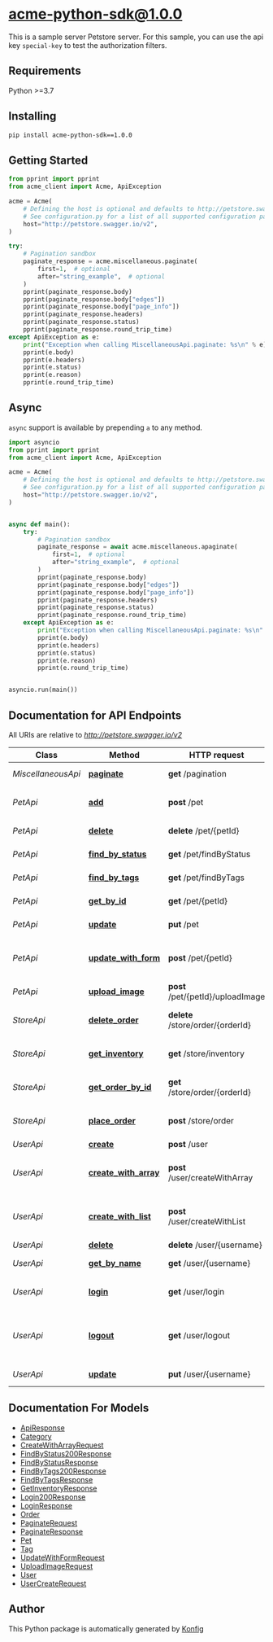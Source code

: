 # acme-python-sdk@1.0.0
This is a sample server Petstore server. For this sample, you can use the api key `special-key` to test the authorization filters.


## Requirements

Python >=3.7

## Installing

```sh
pip install acme-python-sdk==1.0.0
```

## Getting Started

```python
from pprint import pprint
from acme_client import Acme, ApiException

acme = Acme(
    # Defining the host is optional and defaults to http://petstore.swagger.io/v2
    # See configuration.py for a list of all supported configuration parameters.
    host="http://petstore.swagger.io/v2",
)

try:
    # Pagination sandbox
    paginate_response = acme.miscellaneous.paginate(
        first=1,  # optional
        after="string_example",  # optional
    )
    pprint(paginate_response.body)
    pprint(paginate_response.body["edges"])
    pprint(paginate_response.body["page_info"])
    pprint(paginate_response.headers)
    pprint(paginate_response.status)
    pprint(paginate_response.round_trip_time)
except ApiException as e:
    print("Exception when calling MiscellaneousApi.paginate: %s\n" % e)
    pprint(e.body)
    pprint(e.headers)
    pprint(e.status)
    pprint(e.reason)
    pprint(e.round_trip_time)
```

## Async

`async` support is available by prepending `a` to any method.

```python
import asyncio
from pprint import pprint
from acme_client import Acme, ApiException

acme = Acme(
    # Defining the host is optional and defaults to http://petstore.swagger.io/v2
    # See configuration.py for a list of all supported configuration parameters.
    host="http://petstore.swagger.io/v2",
)


async def main():
    try:
        # Pagination sandbox
        paginate_response = await acme.miscellaneous.apaginate(
            first=1,  # optional
            after="string_example",  # optional
        )
        pprint(paginate_response.body)
        pprint(paginate_response.body["edges"])
        pprint(paginate_response.body["page_info"])
        pprint(paginate_response.headers)
        pprint(paginate_response.status)
        pprint(paginate_response.round_trip_time)
    except ApiException as e:
        print("Exception when calling MiscellaneousApi.paginate: %s\n" % e)
        pprint(e.body)
        pprint(e.headers)
        pprint(e.status)
        pprint(e.reason)
        pprint(e.round_trip_time)


asyncio.run(main())
```


## Documentation for API Endpoints

All URIs are relative to *http://petstore.swagger.io/v2*

Class | Method | HTTP request | Description
------------ | ------------- | ------------- | -------------
*MiscellaneousApi* | [**paginate**](docs/apis/tags/MiscellaneousApi.md#paginate) | **get** /pagination | Pagination sandbox
*PetApi* | [**add**](docs/apis/tags/PetApi.md#add) | **post** /pet | Add a new pet to the store
*PetApi* | [**delete**](docs/apis/tags/PetApi.md#delete) | **delete** /pet/{petId} | Deletes a pet
*PetApi* | [**find_by_status**](docs/apis/tags/PetApi.md#find_by_status) | **get** /pet/findByStatus | Finds Pets by status
*PetApi* | [**find_by_tags**](docs/apis/tags/PetApi.md#find_by_tags) | **get** /pet/findByTags | Finds Pets by tags
*PetApi* | [**get_by_id**](docs/apis/tags/PetApi.md#get_by_id) | **get** /pet/{petId} | Find pet by ID
*PetApi* | [**update**](docs/apis/tags/PetApi.md#update) | **put** /pet | Update an existing pet
*PetApi* | [**update_with_form**](docs/apis/tags/PetApi.md#update_with_form) | **post** /pet/{petId} | Updates a pet in the store with form data
*PetApi* | [**upload_image**](docs/apis/tags/PetApi.md#upload_image) | **post** /pet/{petId}/uploadImage | uploads an image
*StoreApi* | [**delete_order**](docs/apis/tags/StoreApi.md#delete_order) | **delete** /store/order/{orderId} | Delete purchase order by ID
*StoreApi* | [**get_inventory**](docs/apis/tags/StoreApi.md#get_inventory) | **get** /store/inventory | Returns pet inventories by status
*StoreApi* | [**get_order_by_id**](docs/apis/tags/StoreApi.md#get_order_by_id) | **get** /store/order/{orderId} | Find purchase order by ID
*StoreApi* | [**place_order**](docs/apis/tags/StoreApi.md#place_order) | **post** /store/order | Place an order for a pet
*UserApi* | [**create**](docs/apis/tags/UserApi.md#create) | **post** /user | Create user
*UserApi* | [**create_with_array**](docs/apis/tags/UserApi.md#create_with_array) | **post** /user/createWithArray | Creates list of users with given input array
*UserApi* | [**create_with_list**](docs/apis/tags/UserApi.md#create_with_list) | **post** /user/createWithList | Creates list of users with given input array
*UserApi* | [**delete**](docs/apis/tags/UserApi.md#delete) | **delete** /user/{username} | Delete user
*UserApi* | [**get_by_name**](docs/apis/tags/UserApi.md#get_by_name) | **get** /user/{username} | Get user by user name
*UserApi* | [**login**](docs/apis/tags/UserApi.md#login) | **get** /user/login | Logs user into the system
*UserApi* | [**logout**](docs/apis/tags/UserApi.md#logout) | **get** /user/logout | Logs out current logged in user session
*UserApi* | [**update**](docs/apis/tags/UserApi.md#update) | **put** /user/{username} | Updated user

## Documentation For Models

 - [ApiResponse](docs/models/ApiResponse.md)
 - [Category](docs/models/Category.md)
 - [CreateWithArrayRequest](docs/models/CreateWithArrayRequest.md)
 - [FindByStatus200Response](docs/models/FindByStatus200Response.md)
 - [FindByStatusResponse](docs/models/FindByStatusResponse.md)
 - [FindByTags200Response](docs/models/FindByTags200Response.md)
 - [FindByTagsResponse](docs/models/FindByTagsResponse.md)
 - [GetInventoryResponse](docs/models/GetInventoryResponse.md)
 - [Login200Response](docs/models/Login200Response.md)
 - [LoginResponse](docs/models/LoginResponse.md)
 - [Order](docs/models/Order.md)
 - [PaginateRequest](docs/models/PaginateRequest.md)
 - [PaginateResponse](docs/models/PaginateResponse.md)
 - [Pet](docs/models/Pet.md)
 - [Tag](docs/models/Tag.md)
 - [UpdateWithFormRequest](docs/models/UpdateWithFormRequest.md)
 - [UploadImageRequest](docs/models/UploadImageRequest.md)
 - [User](docs/models/User.md)
 - [UserCreateRequest](docs/models/UserCreateRequest.md)


## Author
This Python package is automatically generated by [Konfig](https://konfigthis.com)
